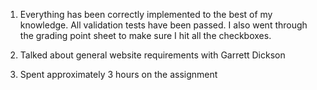 1. Everything has been correctly implemented to the best of my knowledge. All validation tests have been passed. I also went through the grading point sheet to make sure I hit all the checkboxes.

2. Talked about general website requirements with Garrett Dickson

3. Spent approximately 3 hours on the assignment 